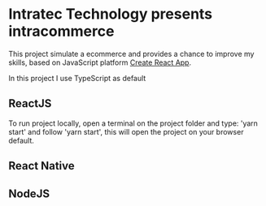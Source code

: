 # Intratec Technology presents intracommerce

This project simulate a ecommerce and provides a chance to improve my skills, based on JavaScript platform [Create React App](https://github.com/facebook/create-react-app).

In this project I use TypeScript as default

## ReactJS

To run project locally, open a terminal on the project folder and type: 'yarn start' and follow 'yarn start', this will open the project on your browser default.

## React Native

## NodeJS
